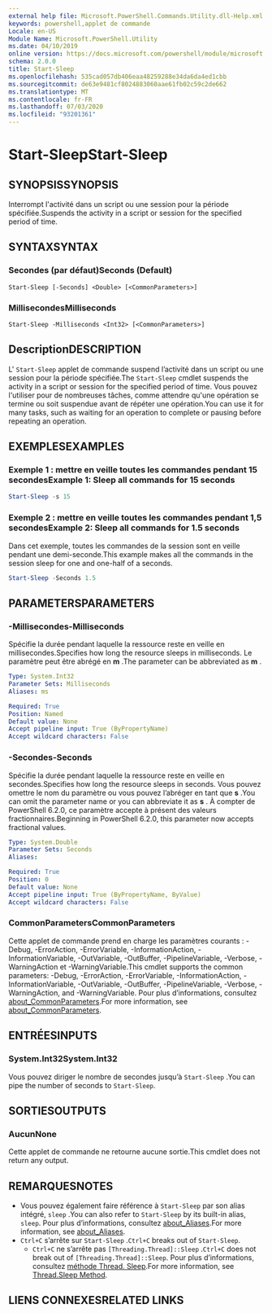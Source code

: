```yaml
---
external help file: Microsoft.PowerShell.Commands.Utility.dll-Help.xml
keywords: powershell,applet de commande
Locale: en-US
Module Name: Microsoft.PowerShell.Utility
ms.date: 04/10/2019
online version: https://docs.microsoft.com/powershell/module/microsoft.powershell.utility/start-sleep?view=powershell-7&WT.mc_id=ps-gethelp
schema: 2.0.0
title: Start-Sleep
ms.openlocfilehash: 535cad057db406eaa48259288e34da6da4ed1cbb
ms.sourcegitcommit: de63e9481cf8024883060aae61fb02c59c2de662
ms.translationtype: MT
ms.contentlocale: fr-FR
ms.lasthandoff: 07/03/2020
ms.locfileid: "93201361"
---
```

# <span data-ttu-id="00d6b-103">Start-Sleep</span><span class="sxs-lookup"><span data-stu-id="00d6b-103">Start-Sleep</span></span>

## <span data-ttu-id="00d6b-104">SYNOPSIS</span><span class="sxs-lookup"><span data-stu-id="00d6b-104">SYNOPSIS</span></span>
<span data-ttu-id="00d6b-105">Interrompt l'activité dans un script ou une session pour la période spécifiée.</span><span class="sxs-lookup"><span data-stu-id="00d6b-105">Suspends the activity in a script or session for the specified period of time.</span></span>

## <span data-ttu-id="00d6b-106">SYNTAX</span><span class="sxs-lookup"><span data-stu-id="00d6b-106">SYNTAX</span></span>

### <span data-ttu-id="00d6b-107">Secondes (par défaut)</span><span class="sxs-lookup"><span data-stu-id="00d6b-107">Seconds (Default)</span></span>

```
Start-Sleep [-Seconds] <Double> [<CommonParameters>]
```

### <span data-ttu-id="00d6b-108">Millisecondes</span><span class="sxs-lookup"><span data-stu-id="00d6b-108">Milliseconds</span></span>

```
Start-Sleep -Milliseconds <Int32> [<CommonParameters>]
```

## <span data-ttu-id="00d6b-109">Description</span><span class="sxs-lookup"><span data-stu-id="00d6b-109">DESCRIPTION</span></span>

<span data-ttu-id="00d6b-110">L' `Start-Sleep` applet de commande suspend l’activité dans un script ou une session pour la période spécifiée.</span><span class="sxs-lookup"><span data-stu-id="00d6b-110">The `Start-Sleep` cmdlet suspends the activity in a script or session for the specified period of time.</span></span> <span data-ttu-id="00d6b-111">Vous pouvez l'utiliser pour de nombreuses tâches, comme attendre qu'une opération se termine ou soit suspendue avant de répéter une opération.</span><span class="sxs-lookup"><span data-stu-id="00d6b-111">You can use it for many tasks, such as waiting for an operation to complete or pausing before repeating an operation.</span></span>

## <span data-ttu-id="00d6b-112">EXEMPLES</span><span class="sxs-lookup"><span data-stu-id="00d6b-112">EXAMPLES</span></span>

### <span data-ttu-id="00d6b-113">Exemple 1 : mettre en veille toutes les commandes pendant 15 secondes</span><span class="sxs-lookup"><span data-stu-id="00d6b-113">Example 1: Sleep all commands for 15 seconds</span></span>

```powershell
Start-Sleep -s 15
```

### <span data-ttu-id="00d6b-114">Exemple 2 : mettre en veille toutes les commandes pendant 1,5 secondes</span><span class="sxs-lookup"><span data-stu-id="00d6b-114">Example 2: Sleep all commands for 1.5 seconds</span></span>

<span data-ttu-id="00d6b-115">Dans cet exemple, toutes les commandes de la session sont en veille pendant une demi-seconde.</span><span class="sxs-lookup"><span data-stu-id="00d6b-115">This example makes all the commands in the session sleep for one and one-half of a seconds.</span></span>

```powershell
Start-Sleep -Seconds 1.5
```

## <span data-ttu-id="00d6b-116">PARAMETERS</span><span class="sxs-lookup"><span data-stu-id="00d6b-116">PARAMETERS</span></span>

### <span data-ttu-id="00d6b-117">-Millisecondes</span><span class="sxs-lookup"><span data-stu-id="00d6b-117">-Milliseconds</span></span>

<span data-ttu-id="00d6b-118">Spécifie la durée pendant laquelle la ressource reste en veille en millisecondes.</span><span class="sxs-lookup"><span data-stu-id="00d6b-118">Specifies how long the resource sleeps in milliseconds.</span></span> <span data-ttu-id="00d6b-119">Le paramètre peut être abrégé en **m** .</span><span class="sxs-lookup"><span data-stu-id="00d6b-119">The parameter can be abbreviated as **m** .</span></span>

```yaml
Type: System.Int32
Parameter Sets: Milliseconds
Aliases: ms

Required: True
Position: Named
Default value: None
Accept pipeline input: True (ByPropertyName)
Accept wildcard characters: False
```

### <span data-ttu-id="00d6b-120">-Secondes</span><span class="sxs-lookup"><span data-stu-id="00d6b-120">-Seconds</span></span>

<span data-ttu-id="00d6b-121">Spécifie la durée pendant laquelle la ressource reste en veille en secondes.</span><span class="sxs-lookup"><span data-stu-id="00d6b-121">Specifies how long the resource sleeps in seconds.</span></span> <span data-ttu-id="00d6b-122">Vous pouvez omettre le nom du paramètre ou vous pouvez l’abréger en tant que **s** .</span><span class="sxs-lookup"><span data-stu-id="00d6b-122">You can omit the parameter name or you can abbreviate it as **s** .</span></span> <span data-ttu-id="00d6b-123">À compter de PowerShell 6.2.0, ce paramètre accepte à présent des valeurs fractionnaires.</span><span class="sxs-lookup"><span data-stu-id="00d6b-123">Beginning in PowerShell 6.2.0, this parameter now accepts fractional values.</span></span>

```yaml
Type: System.Double
Parameter Sets: Seconds
Aliases:

Required: True
Position: 0
Default value: None
Accept pipeline input: True (ByPropertyName, ByValue)
Accept wildcard characters: False
```

### <span data-ttu-id="00d6b-124">CommonParameters</span><span class="sxs-lookup"><span data-stu-id="00d6b-124">CommonParameters</span></span>

<span data-ttu-id="00d6b-125">Cette applet de commande prend en charge les paramètres courants : -Debug, -ErrorAction, -ErrorVariable, -InformationAction, -InformationVariable, -OutVariable, -OutBuffer, -PipelineVariable, -Verbose, -WarningAction et -WarningVariable.</span><span class="sxs-lookup"><span data-stu-id="00d6b-125">This cmdlet supports the common parameters: -Debug, -ErrorAction, -ErrorVariable, -InformationAction, -InformationVariable, -OutVariable, -OutBuffer, -PipelineVariable, -Verbose, -WarningAction, and -WarningVariable.</span></span> <span data-ttu-id="00d6b-126">Pour plus d’informations, consultez [about_CommonParameters](../Microsoft.PowerShell.Core/About/about_CommonParameters.md).</span><span class="sxs-lookup"><span data-stu-id="00d6b-126">For more information, see [about_CommonParameters](../Microsoft.PowerShell.Core/About/about_CommonParameters.md).</span></span>

## <span data-ttu-id="00d6b-127">ENTRÉES</span><span class="sxs-lookup"><span data-stu-id="00d6b-127">INPUTS</span></span>

### <span data-ttu-id="00d6b-128">System.Int32</span><span class="sxs-lookup"><span data-stu-id="00d6b-128">System.Int32</span></span>

<span data-ttu-id="00d6b-129">Vous pouvez diriger le nombre de secondes jusqu’à `Start-Sleep` .</span><span class="sxs-lookup"><span data-stu-id="00d6b-129">You can pipe the number of seconds to `Start-Sleep`.</span></span>

## <span data-ttu-id="00d6b-130">SORTIES</span><span class="sxs-lookup"><span data-stu-id="00d6b-130">OUTPUTS</span></span>

### <span data-ttu-id="00d6b-131">Aucun</span><span class="sxs-lookup"><span data-stu-id="00d6b-131">None</span></span>

<span data-ttu-id="00d6b-132">Cette applet de commande ne retourne aucune sortie.</span><span class="sxs-lookup"><span data-stu-id="00d6b-132">This cmdlet does not return any output.</span></span>

## <span data-ttu-id="00d6b-133">REMARQUES</span><span class="sxs-lookup"><span data-stu-id="00d6b-133">NOTES</span></span>

- <span data-ttu-id="00d6b-134">Vous pouvez également faire référence à `Start-Sleep` par son alias intégré, `sleep` .</span><span class="sxs-lookup"><span data-stu-id="00d6b-134">You can also refer to `Start-Sleep` by its built-in alias, `sleep`.</span></span> <span data-ttu-id="00d6b-135">Pour plus d’informations, consultez [about_Aliases](../Microsoft.PowerShell.Core/About/about_Aliases.md).</span><span class="sxs-lookup"><span data-stu-id="00d6b-135">For more information, see [about_Aliases](../Microsoft.PowerShell.Core/About/about_Aliases.md).</span></span>
- <span data-ttu-id="00d6b-136">`Ctrl+C` s’arrête sur `Start-Sleep` .</span><span class="sxs-lookup"><span data-stu-id="00d6b-136">`Ctrl+C` breaks out of `Start-Sleep`.</span></span>
  - <span data-ttu-id="00d6b-137">`Ctrl+C` ne s’arrête pas `[Threading.Thread]::Sleep` .</span><span class="sxs-lookup"><span data-stu-id="00d6b-137">`Ctrl+C` does not break out of `[Threading.Thread]::Sleep`.</span></span> <span data-ttu-id="00d6b-138">Pour plus d’informations, consultez [méthode Thread. Sleep](/dotnet/api/system.threading.thread.sleep).</span><span class="sxs-lookup"><span data-stu-id="00d6b-138">For more information, see [Thread.Sleep Method](/dotnet/api/system.threading.thread.sleep).</span></span>

## <span data-ttu-id="00d6b-139">LIENS CONNEXES</span><span class="sxs-lookup"><span data-stu-id="00d6b-139">RELATED LINKS</span></span>
